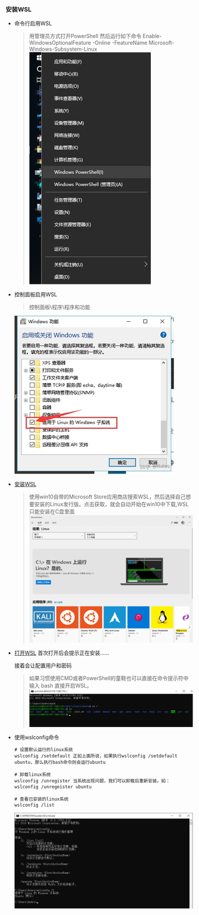 ### 安装WSL

* 命令行启用WSL
    > 用管理员方式打开PowerShell 然后运行如下命令
    > Enable-WindowsOptionalFeature -Online -FeatureName Microsoft-Windows-Subsystem-Linux
    ![](Assets/Snipaste_2019-05-14_10-24-00.png)

* 控制面板启用WSL
    > 控制面板\程序\程序和功能

    ![](Assets/Snipaste_2019-05-14_10-24-01.png)
* [安装WSL](https://docs.microsoft.com/zh-cn/windows/wsl/install-win10)
    > 使用win10自带的Microsoft Store应用商店搜索WSL，然后选择自己想要安装的Linux发行版。点击获取，就会自动开始在win10中下载,WSL只能安装在C盘里面
    ![](Assets/Snipaste_2019-05-14_10-37-04.png)

* [打开WSL](https://docs.microsoft.com/zh-cn/windows/wsl/initialize-distro)
    首次打开后会提示正在安装......

    接着会让配置用户和密码

    > 如果习惯使用CMD或者PowerShell的童鞋也可以直接在命令提示符中输入 bash 直接开启WSL。
    ![](Assets/Snipaste_2019-05-14_10-46-28.png)


* 使用wslconfig命令
    ```
    # 设置默认运行的linux系统
    wslconfig /setdefault 正如上面所说，如果执行wslconfig /setdefault ubuntu，那么执行bash命令则会运行ubuntu

    # 卸载linux系统
    wslconfig /unregister 当系统出现问题，我们可以卸载后重新安装。如：wslconfig /unregeister ubuntu

    # 查看已安装的linux系统
    wslconfig /list
    ```
    ![](Assets/Snipaste_2019-05-14_10-50-56.png)

